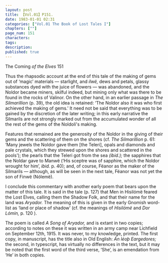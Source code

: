 ```yaml
---
layout: post
title: 【Vol.01】P151.
date: 1983-01-01 02:31
categories: ["Vol.01 The Book of Lost Tales I"]
chapters: [""]
page_num: 151
characters: 
tags: 
description: 
published: true
---
```


<p style="text-indent: 0;">
The Coming <I>of the Elves </I>151
</p>

Thus the rhapsodic account at the end of this tale of the making of gems out of ‘magic’ materials — starlight, and <I>ilwë, </I>dews and petals, glassy substances dyed with the juice of flowers — was abandoned, and the Noldor became miners, skilful indeed, but mining only what was there to be found in the rocks of Valinor. On the other hand, in an earlier passage in <I>The Silmarillion </I>(p. 39), the old idea is retained: ‘The Noldor also it was who first achieved the making of gems.’ It need not be said that everything was to be gained by the discretion of the later writing; in this early narrative the Silmarils are not strongly marked out from the accumulated wonder of all the rest of the gems of the Noldoli's making.

Features that remained are the generosity of the Noldor in the giving of their gems and the scattering of them on the shores (cf. <I>The Silmarillion </I>p. 61: ‘Many jewels the Noldor gave them [the Teleri], opals and diamonds and pale crystals, which they strewed upon the shores and scattered in the pools'); the pearls that the Teleri got from the sea <I>(ibid.); </I>the sapphires that the Noldar gave to Manwë (‘His sceptre was of sapphire, which the Noldor wrought for him’, <I>ibid. </I>p. 40); and, of course, Fëanor as the maker of the Silmarils — although, as will be seen in the next tale, Fëanor was not yet the son of Finwë (Nólemë).

I conclude this commentary with another early poem that bears upon the matter of this tale. It is said in the tale (p. 127) that Men in Hisilómë feared the Lost Elves, calling them the Shadow Folk, and that their name for the land was <I>Aryador. </I>The meaning of this is given in the early Gnomish word-list as ‘land or place of shadow’ (cf. the meanings of <I>Hisilómë </I>and <I>Dor Lómin, </I>p. 120 ).

The poem is called <I>A Song of Aryador, </I>and is extant in two copies; according to notes on these it was written in an army camp near Lichfield on September 12th, 1915. It was never, to my knowledge, printed. The first copy, in manuscript, has the title also in Old English: <I>Án léoþ Eargedores; </I>the second, in typescript, has virtually no differences in the text, but it may be noted that the first word of the third verse, ‘She’, is an emendation from ‘He’ in both copies.

